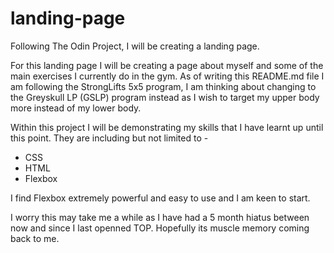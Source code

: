 # landing-page
Following The Odin Project, I will be creating a landing page.

For this landing page I will be creating a page about myself and some of the main exercises I currently do in the gym. As of writing this README.md file I am following the StrongLifts 5x5 program, I am thinking about changing to the Greyskull LP (GSLP) program instead as I wish to target my upper body more instead of my lower body.

Within this project I will be demonstrating my skills that I have learnt up until this point. They are including but not limited to -

* CSS
* HTML
* Flexbox

I find Flexbox extremely powerful and easy to use and I am keen to start.

I worry this may take me a while as I have had a 5 month hiatus between now and since I last openned TOP. Hopefully its muscle memory coming back to me.



